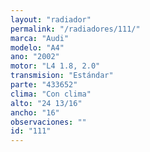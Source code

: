 ```yaml
---
layout: "radiador"
permalink: "/radiadores/111/"
marca: "Audi"
modelo: "A4"
ano: "2002"
motor: "L4 1.8, 2.0"
transmision: "Estándar"
parte: "433652"
clima: "Con clima"
alto: "24 13/16"
ancho: "16"
observaciones: ""
id: "111"
---
```


